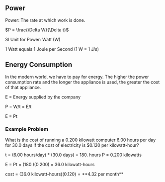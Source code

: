 ## Power
Power: The rate at which work is done.

$P = \frac{\Delta W}{\Delta t}$

SI Unit for Power: Watt (W)

1 Watt equals 1 Joule per Second (1 W = 1 J/s)

## Energy Consumption
In the modern world, we have to pay for energy. The higher the power consumption rate and the longer the appliance is used, the greater the cost of that appliance.

E = Energy supplied by the company

P = W/t = E/t

E = Pt

### Example Problem
What is the cost of running a 0.200 kilowatt computer 6.00 hours per day for 30.0 days if the cost of electricity is $0.120 per kilowatt-hour?

t = (6.00 hours/day) * (30.0 days) = 180. hours
P = 0.200 kilowatts

E = Pt = (180.)(0.200) = 36.0 kilowatt-hours

cost = (36.0 kilowatt-hours)($0.120) = **$4.32 per month**